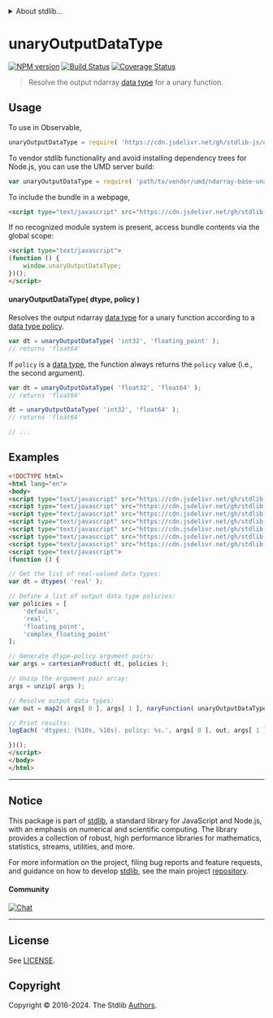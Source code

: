 <!--

@license Apache-2.0

Copyright (c) 2023 The Stdlib Authors.

Licensed under the Apache License, Version 2.0 (the "License");
you may not use this file except in compliance with the License.
You may obtain a copy of the License at

   http://www.apache.org/licenses/LICENSE-2.0

Unless required by applicable law or agreed to in writing, software
distributed under the License is distributed on an "AS IS" BASIS,
WITHOUT WARRANTIES OR CONDITIONS OF ANY KIND, either express or implied.
See the License for the specific language governing permissions and
limitations under the License.

-->


<details>
  <summary>
    About stdlib...
  </summary>
  <p>We believe in a future in which the web is a preferred environment for numerical computation. To help realize this future, we've built stdlib. stdlib is a standard library, with an emphasis on numerical and scientific computation, written in JavaScript (and C) for execution in browsers and in Node.js.</p>
  <p>The library is fully decomposable, being architected in such a way that you can swap out and mix and match APIs and functionality to cater to your exact preferences and use cases.</p>
  <p>When you use stdlib, you can be absolutely certain that you are using the most thorough, rigorous, well-written, studied, documented, tested, measured, and high-quality code out there.</p>
  <p>To join us in bringing numerical computing to the web, get started by checking us out on <a href="https://github.com/stdlib-js/stdlib">GitHub</a>, and please consider <a href="https://opencollective.com/stdlib">financially supporting stdlib</a>. We greatly appreciate your continued support!</p>
</details>

# unaryOutputDataType

[![NPM version][npm-image]][npm-url] [![Build Status][test-image]][test-url] [![Coverage Status][coverage-image]][coverage-url] <!-- [![dependencies][dependencies-image]][dependencies-url] -->

> Resolve the output ndarray [data type][@stdlib/ndarray/dtypes] for a unary function.

<!-- Section to include introductory text. Make sure to keep an empty line after the intro `section` element and another before the `/section` close. -->

<section class="intro">

</section>

<!-- /.intro -->

<!-- Package usage documentation. -->



<section class="usage">

## Usage

To use in Observable,

```javascript
unaryOutputDataType = require( 'https://cdn.jsdelivr.net/gh/stdlib-js/ndarray-base-unary-output-dtype@umd/browser.js' )
```

To vendor stdlib functionality and avoid installing dependency trees for Node.js, you can use the UMD server build:

```javascript
var unaryOutputDataType = require( 'path/to/vendor/umd/ndarray-base-unary-output-dtype/index.js' )
```

To include the bundle in a webpage,

```html
<script type="text/javascript" src="https://cdn.jsdelivr.net/gh/stdlib-js/ndarray-base-unary-output-dtype@umd/browser.js"></script>
```

If no recognized module system is present, access bundle contents via the global scope:

```html
<script type="text/javascript">
(function () {
    window.unaryOutputDataType;
})();
</script>
```

#### unaryOutputDataType( dtype, policy )

Resolves the output ndarray [data type][@stdlib/ndarray/dtypes] for a unary function according to a [data type policy][@stdlib/ndarray/output-dtype-policies].

```javascript
var dt = unaryOutputDataType( 'int32', 'floating_point' );
// returns 'float64'
```

If `policy` is a [data type][@stdlib/ndarray/dtypes], the function always returns the `policy` value (i.e., the second argument).

```javascript
var dt = unaryOutputDataType( 'float32', 'float64' );
// returns 'float64'

dt = unaryOutputDataType( 'int32', 'float64' );
// returns 'float64'

// ...
```

</section>

<!-- /.usage -->

<!-- Package usage notes. Make sure to keep an empty line after the `section` element and another before the `/section` close. -->

<section class="notes">

</section>

<!-- /.notes -->

<!-- Package usage examples. -->

<section class="examples">

## Examples

<!-- eslint no-undef: "error" -->

```html
<!DOCTYPE html>
<html lang="en">
<body>
<script type="text/javascript" src="https://cdn.jsdelivr.net/gh/stdlib-js/utils-nary-function@umd/browser.js"></script>
<script type="text/javascript" src="https://cdn.jsdelivr.net/gh/stdlib-js/utils-map2@umd/browser.js"></script>
<script type="text/javascript" src="https://cdn.jsdelivr.net/gh/stdlib-js/utils-unzip@umd/browser.js"></script>
<script type="text/javascript" src="https://cdn.jsdelivr.net/gh/stdlib-js/array-base-cartesian-product@umd/browser.js"></script>
<script type="text/javascript" src="https://cdn.jsdelivr.net/gh/stdlib-js/ndarray-dtypes@umd/browser.js"></script>
<script type="text/javascript" src="https://cdn.jsdelivr.net/gh/stdlib-js/console-log-each@umd/browser.js"></script>
<script type="text/javascript" src="https://cdn.jsdelivr.net/gh/stdlib-js/ndarray-base-unary-output-dtype@umd/browser.js"></script>
<script type="text/javascript">
(function () {

// Get the list of real-valued data types:
var dt = dtypes( 'real' );

// Define a list of output data type policies:
var policies = [
    'default',
    'real',
    'floating_point',
    'complex_floating_point'
];

// Generate dtype-policy argument pairs:
var args = cartesianProduct( dt, policies );

// Unzip the argument pair array:
args = unzip( args );

// Resolve output data types:
var out = map2( args[ 0 ], args[ 1 ], naryFunction( unaryOutputDataType, 2 ) );

// Print results:
logEach( 'dtypes: (%10s, %10s). policy: %s.', args[ 0 ], out, args[ 1 ] );

})();
</script>
</body>
</html>
```

</section>

<!-- /.examples -->

<!-- Section to include cited references. If references are included, add a horizontal rule *before* the section. Make sure to keep an empty line after the `section` element and another before the `/section` close. -->

<section class="references">

</section>

<!-- /.references -->

<!-- Section for related `stdlib` packages. Do not manually edit this section, as it is automatically populated. -->

<section class="related">

</section>

<!-- /.related -->

<!-- Section for all links. Make sure to keep an empty line after the `section` element and another before the `/section` close. -->


<section class="main-repo" >

* * *

## Notice

This package is part of [stdlib][stdlib], a standard library for JavaScript and Node.js, with an emphasis on numerical and scientific computing. The library provides a collection of robust, high performance libraries for mathematics, statistics, streams, utilities, and more.

For more information on the project, filing bug reports and feature requests, and guidance on how to develop [stdlib][stdlib], see the main project [repository][stdlib].

#### Community

[![Chat][chat-image]][chat-url]

---

## License

See [LICENSE][stdlib-license].


## Copyright

Copyright &copy; 2016-2024. The Stdlib [Authors][stdlib-authors].

</section>

<!-- /.stdlib -->

<!-- Section for all links. Make sure to keep an empty line after the `section` element and another before the `/section` close. -->

<section class="links">

[npm-image]: http://img.shields.io/npm/v/@stdlib/ndarray-base-unary-output-dtype.svg
[npm-url]: https://npmjs.org/package/@stdlib/ndarray-base-unary-output-dtype

[test-image]: https://github.com/stdlib-js/ndarray-base-unary-output-dtype/actions/workflows/test.yml/badge.svg?branch=v0.2.1
[test-url]: https://github.com/stdlib-js/ndarray-base-unary-output-dtype/actions/workflows/test.yml?query=branch:v0.2.1

[coverage-image]: https://img.shields.io/codecov/c/github/stdlib-js/ndarray-base-unary-output-dtype/main.svg
[coverage-url]: https://codecov.io/github/stdlib-js/ndarray-base-unary-output-dtype?branch=main

<!--

[dependencies-image]: https://img.shields.io/david/stdlib-js/ndarray-base-unary-output-dtype.svg
[dependencies-url]: https://david-dm.org/stdlib-js/ndarray-base-unary-output-dtype/main

-->

[chat-image]: https://img.shields.io/gitter/room/stdlib-js/stdlib.svg
[chat-url]: https://app.gitter.im/#/room/#stdlib-js_stdlib:gitter.im

[stdlib]: https://github.com/stdlib-js/stdlib

[stdlib-authors]: https://github.com/stdlib-js/stdlib/graphs/contributors

[umd]: https://github.com/umdjs/umd
[es-module]: https://developer.mozilla.org/en-US/docs/Web/JavaScript/Guide/Modules

[deno-url]: https://github.com/stdlib-js/ndarray-base-unary-output-dtype/tree/deno
[deno-readme]: https://github.com/stdlib-js/ndarray-base-unary-output-dtype/blob/deno/README.md
[umd-url]: https://github.com/stdlib-js/ndarray-base-unary-output-dtype/tree/umd
[umd-readme]: https://github.com/stdlib-js/ndarray-base-unary-output-dtype/blob/umd/README.md
[esm-url]: https://github.com/stdlib-js/ndarray-base-unary-output-dtype/tree/esm
[esm-readme]: https://github.com/stdlib-js/ndarray-base-unary-output-dtype/blob/esm/README.md
[branches-url]: https://github.com/stdlib-js/ndarray-base-unary-output-dtype/blob/main/branches.md

[stdlib-license]: https://raw.githubusercontent.com/stdlib-js/ndarray-base-unary-output-dtype/main/LICENSE

[@stdlib/ndarray/dtypes]: https://github.com/stdlib-js/ndarray-dtypes/tree/umd

[@stdlib/ndarray/output-dtype-policies]: https://github.com/stdlib-js/ndarray-output-dtype-policies/tree/umd

</section>

<!-- /.links -->
